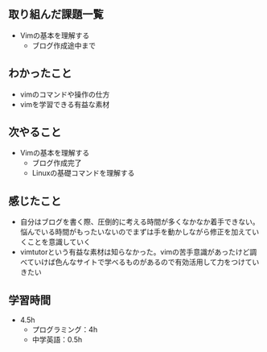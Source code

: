 ## 取り組んだ課題一覧
- Vimの基本を理解する
  - ブログ作成途中まで
## わかったこと
- vimのコマンドや操作の仕方
- vimを学習できる有益な素材
## 次やること
- Vimの基本を理解する
  - ブログ作成完了
  - Linuxの基礎コマンドを理解する
## 感じたこと
- 自分はブログを書く際、圧倒的に考える時間が多くなかなか着手できない。悩んでいる時間がもったいないのでまずは手を動かしながら修正を加えていくことを意識していく
- vimtutorという有益な素材は知らなかった。vimの苦手意識があったけど調べていけば色んなサイトで学べるものがあるので有効活用して力をつけていきたい
## 学習時間
- 4.5h
  - プログラミング：4h
  - 中学英語：0.5h